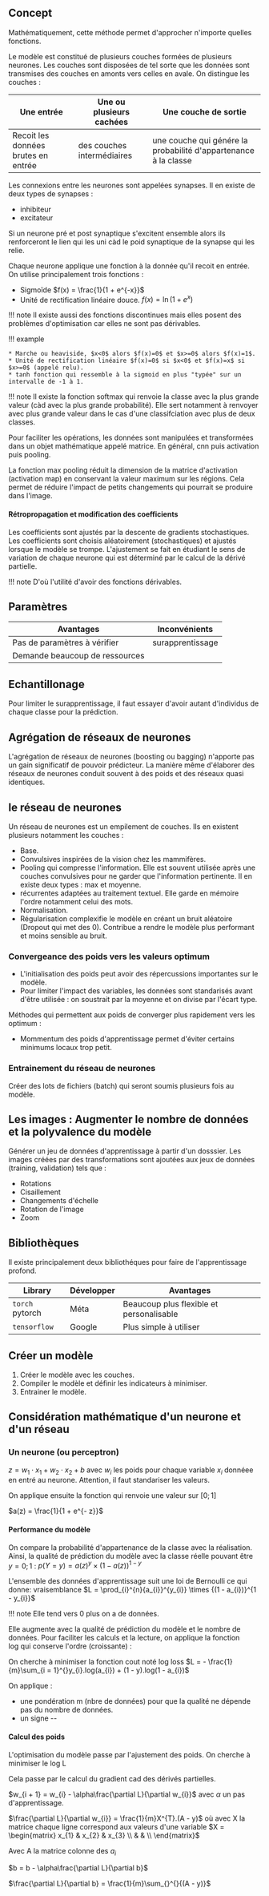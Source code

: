 ## Concept

Mathématiquement, cette méthode permet d'approcher n'importe quelles fonctions.

Le modèle est constitué de plusieurs couches formées de plusieurs neurones. Les couches sont disposées de tel sorte que les données sont transmises des couches en amonts vers celles en avale. On distingue les couches :

Une entrée                           | Une ou plusieurs cachées      | Une couche de sortie
-------------------------------------|-------------------------------|---------------------
Recoit les données brutes en entrée  | des couches intermédiaires    | une couche qui génére la probabilité d'appartenance à la classe

Les connexions entre les neurones sont appelées synapses. Il en existe de deux types de synapses : 

* inhibiteur
* excitateur

Si un neurone pré et post synaptique s'excitent ensemble alors ils renforceront le lien qui les uni càd le poid synaptique de la synapse qui les relie.

Chaque neurone applique une fonction à la donnée qu'il recoit en entrée. On utilise principalement trois fonctions :

* Sigmoïde $f(x) = \frac{1}{1 + e^{-x}}$
* Unité de rectification linéaire douce. $f(x)= \ln(1+e^{x})$

!!! note
    Il existe aussi des fonctions discontinues mais elles posent des problèmes d'optimisation car elles ne sont pas dérivables.

!!! example

    * Marche ou heaviside, $x<0$ alors $f(x)=0$ et $x>=0$ alors $f(x)=1$.
    * Unité de rectification linéaire $f(x)=0$ si $x<0$ et $f(x)=x$ si $x>=0$ (appelé relu).
    * tanh fonction qui ressemble à la sigmoid en plus "typée" sur un intervalle de -1 à 1. 

!!! note
    Il existe la fonction softmax qui renvoie la classe avec la plus grande valeur (càd avec la plus grande probabilité). Elle sert notamment à renvoyer avec plus grande valeur dans le cas d'une classifciation avec plus de deux classes.

Pour faciliter les opérations, les données sont manipulées et transformées dans un objet mathématique appelé matrice.
En général, cnn puis activation puis pooling.

La fonction max pooling réduit la dimension de la matrice d'activation (activation map) en conservant la valeur maximum sur les régions. Cela permet de réduire l'impact de petits changements qui pourrait se produire dans l'image.

#### Rétropropagation et modification des coefficients

Les coefficients sont ajustés par la descente de gradients stochastiques. Les coefficients sont choisis aléatoirement (stochastiques) et ajustés lorsque le modèle se trompe. L'ajustement se fait en étudiant le sens de variation de chaque neurone qui est déterminé par le calcul de la dérivé partielle.

!!! note
    D'où l'utilité d'avoir des fonctions dérivables.

## Paramètres

Avantages                       | Inconvénients
--------------------------------|-------------------
Pas de paramètres à vérifier    | surapprentissage
Demande beaucoup de ressources  |

## Echantillonage 

Pour limiter le surapprentissage, il faut essayer d'avoir autant d'individus de chaque classe pour la prédiction.

## Agrégation de réseaux de neurones

L'agrégation de réseaux de neurones (boosting ou bagging) n'apporte pas un gain significatif de pouvoir prédicteur. La manière même d'élaborer des réseaux de neurones conduit souvent à des poids et des réseaux quasi identiques.

## le réseau de neurones

Un réseau de neurones est un empilement de couches. Ils en existent plusieurs notamment les couches :

* Base.
* Convulsives inspirées de la vision chez les mammifères.
* Pooling qui compresse l'information. Elle est souvent utilisée après une couches convulsives pour ne garder que l'information pertinente. Il en existe deux types : max et moyenne.
* récurrentes adaptées au traitement textuel. Elle garde en mémoire l'ordre notamment celui des mots. 
* Normalisation.
* Régularisation complexifie le modèle en créant un bruit aléatoire (Dropout qui met des 0). Contribue a rendre le modèle plus performant et moins sensible au bruit.

### Convergeance des poids vers les valeurs optimum 

* L'initialisation des poids peut avoir des répercussions importantes sur le modèle.
* Pour limiter l'impact des variables, les données sont standarisés avant d'être utilisée : on soustrait par la moyenne et on divise par l'écart type.

Méthodes qui permettent aux poids de converger plus rapidement vers les optimum :

* Mommentum des poids d'apprentissage permet d'éviter certains minimums locaux trop petit.

### Entrainement du réseau de neurones

Créer des lots de fichiers (batch) qui seront soumis plusieurs fois au modèle.

## Les images : Augmenter le nombre de données et la polyvalence du modèle

Générer un jeu de données d'apprentissage à partir d'un dosssier. Les images créées par des transformations sont ajoutées aux jeux de données (training, validation) tels que :

* Rotations
* Cisaillement
* Changements d'échelle
* Rotation de l'image
* Zoom

## Bibliothèques

Il existe principalement deux bibliothéques pour faire de l'apprentissage profond.

Library             | Développer    | Avantages
--------------------|---------------|---------------
`torch` pytorch     | Méta          | Beaucoup plus flexible et personalisable
`tensorflow`        | Google        | Plus simple à utiliser

## Créer un modèle

1. Créer le modèle avec les couches.
2. Compiler le modèle et définir les indicateurs à minimiser.
3. Entrainer le modèle.

## Considération mathématique d'un neurone et d'un réseau

### Un neurone (ou perceptron)

$z = w_{1} \cdot x_{1} + w_{2} \cdot x_{2} + b$ avec $w_{i}$ les poids pour chaque variable $x_{i}$ donnéee en entré au neurone. Attention, il faut standariser les valeurs.

On applique ensuite la fonction qui renvoie une valeur sur $[0 ;1]$

$a(z) = \frac{1}{1 + e^{- z}}$

#### Performance du modèle

On compare la probabilité d'appartenance de la classe avec la réalisation. Ainsi, la qualité de prédiction du modèle avec la classe réelle pouvant être $y={0 ;1}$ : $p(Y = y) = {a(z)}^{y} \times {(1 - a(z))}^{1 - y}$

L'ensemble des données d'apprentissage suit une loi de Bernoulli ce qui donne: vraisemblance $L = \prod_{i}^{n}{a_{i}}^{y_{i}} \times {(1 - a_{i})}^{1 - y_{i}}$

!!! note
    Elle tend vers 0 plus on a de données.

Elle augmente avec la qualité de prédiction du modèle et le nombre de données. Pour faciliter les calculs et la lecture, on applique la fonction log qui conserve l'ordre (croissante) :

On cherche à minimiser la fonction cout noté log loss $L = - \frac{1}{m}\sum_{i = 1}^{}y_{i}.log(a_{i}) + (1 - y).log(1 - a_{i})$

On applique :

* une pondération m (nbre de données) pour que la qualité ne dépende pas du nombre de données.
* un signe --

#### Calcul des poids

L'optimisation du modèle passe par l'ajustement des poids. On cherche à minimiser le log L

Cela passe par le calcul du gradient cad des dérivés partielles.

$w_{i + 1} = w_{i} - \alpha\frac{\partial L}{\partial w_{i}}$ avec
$\alpha$ un pas d'apprentissage.

$\frac{\partial L}{\partial w_{i}} = \frac{1}{m}X^{T}.(A - y)$ où avec X
la matrice chaque ligne correspond aux valeurs d'une variable
$X = \begin{matrix}
x_{1} & x_{2} & x_{3} \\
 & & \\
\end{matrix}$

Avec A la matrice colonne des $a_{i}$

$b = b - \alpha\frac{\partial L}{\partial b}$

$\frac{\partial L}{\partial b} = \frac{1}{m}\sum_{}^{}{(A - y)}$

